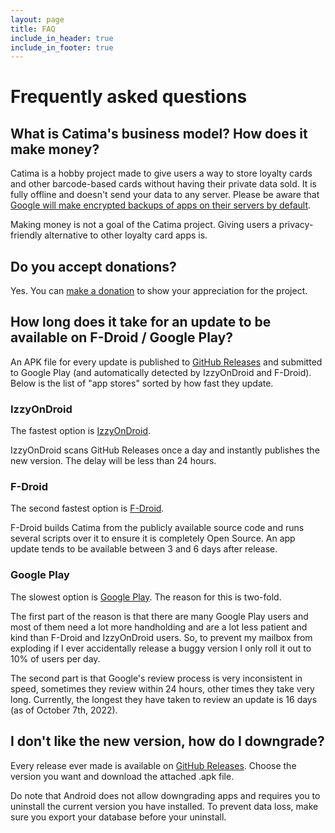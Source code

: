 ```yaml
---
layout: page
title: FAQ
include_in_header: true
include_in_footer: true
---
```


# Frequently asked questions

## What is Catima's business model? How does it make money?

Catima is a hobby project made to give users a way to store loyalty cards and other barcode-based cards without having their private data sold. It is fully offline and doesn't send your data to any server. Please be aware that [Google will make encrypted backups of apps on their servers by default](https://support.google.com/android/answer/2819582).

Making money is not a goal of the Catima project. Giving users a privacy-friendly alternative to other loyalty card apps is.

## Do you accept donations?

Yes. You can [make a donation](/donate) to show your appreciation for the project.

## How long does it take for an update to be available on F-Droid / Google Play?

An APK file for every update is published to [GitHub Releases](https://github.com/CatimaLoyalty/Android/releases) and submitted to Google Play (and automatically detected by IzzyOnDroid and F-Droid). Below is the list of "app stores" sorted by how fast they update.

### IzzyOnDroid

The fastest option is [IzzyOnDroid](https://apt.izzysoft.de/fdroid/index/apk/me.hackerchick.catima).

IzzyOnDroid scans GitHub Releases once a day and instantly publishes the new version. The delay will be less than 24 hours.

### F-Droid

The second fastest option is [F-Droid](https://f-droid.org/en/packages/me.hackerchick.catima/).

F-Droid builds Catima from the publicly available source code and runs several scripts over it to ensure it is completely Open Source. An app update tends to be available between 3 and 6 days after release.

### Google Play

The slowest option is [Google Play](https://play.google.com/store/apps/details?id=me.hackerchick.catima). The reason for this is two-fold.

The first part of the reason is that there are many Google Play users and most of them need a lot more handholding and are a lot less patient and kind than F-Droid and IzzyOnDroid users. So, to prevent my mailbox from exploding if I ever accidentally release a buggy version I only roll it out to 10% of users per day.

The second part is that Google's review process is very inconsistent in speed, sometimes they review within 24 hours, other times they take very long. Currently, the longest they have taken to review an update is 16 days (as of October 7th, 2022). 

## I don't like the new version, how do I downgrade?

Every release ever made is available on [GitHub Releases](https://github.com/CatimaLoyalty/Android/releases). Choose the version you want and download the attached .apk file.

Do note that Android does not allow downgrading apps and requires you to uninstall the current version you have installed. To prevent data loss, make sure you export your database before your uninstall.
